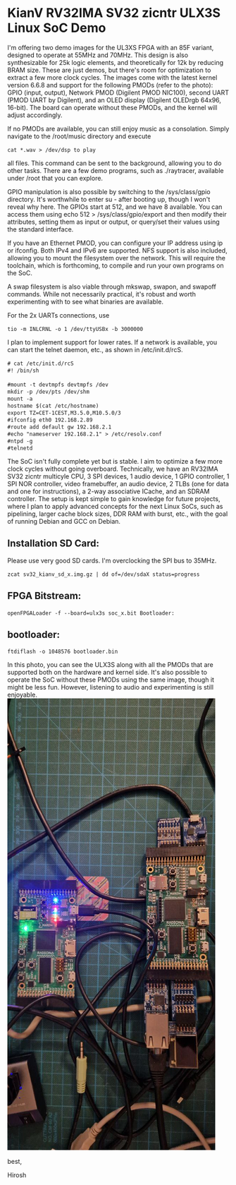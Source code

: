 KianV RV32IMA SV32 zicntr ULX3S Linux SoC Demo
==============================================

I'm offering two demo images for the UL3XS FPGA with an 85F variant, designed
to operate at 55MHz and 70MHz. This design is also synthesizable for 25k logic
elements, and theoretically for 12k by reducing BRAM size. These are just
demos, but there's room for optimization to extract a few more clock cycles.
The images come with the latest kernel version 6.6.8 and support for the
following PMODs (refer to the photo): GPIO (input, output), Network PMOD
(Digilent PMOD NIC100), second UART (PMOD UART by Digilent), and an OLED
display (Digilent OLEDrgb 64x96, 16-bit). The board can operate without these
PMODs, and the kernel will adjust accordingly.

If no PMODs are available, you can still enjoy music as a consolation. Simply
navigate to the /root/music directory and execute

```
cat *.wav > /dev/dsp to play
```
all files. This command can be sent to the background, allowing you to do other
tasks. There are a few demo programs, such as ./raytracer, available under
/root that you can explore.

GPIO manipulation is also possible by switching to the /sys/class/gpio
directory. It's worthwhile to enter su - after booting up, though I won't
reveal why here. The GPIOs start at 512, and we have 8 available. You can
access them using echo 512 > /sys/class/gpio/export and then modify their
attributes, setting them as input or output, or query/set their values using
the standard interface.

If you have an Ethernet PMOD, you can configure your IP address using ip or
ifconfig. Both IPv4 and IPv6 are supported. NFS support is also included,
allowing you to mount the filesystem over the network. This will require the
toolchain, which is forthcoming, to compile and run your own programs on the
SoC.

A swap filesystem is also viable through mkswap, swapon, and swapoff commands.
While not necessarily practical, it's robust and worth experimenting with to
see what binaries are available.

For the 2x UARTs connections, use
```
tio -m INLCRNL -o 1 /dev/ttyUSBx -b 3000000
```
I plan to implement support for lower rates. If a network is available, you can start the
telnet daemon, etc., as shown in /etc/init.d/rcS.

```
# cat /etc/init.d/rcS
#! /bin/sh

#mount -t devtmpfs devtmpfs /dev
mkdir -p /dev/pts /dev/shm
mount -a
hostname $(cat /etc/hostname)
export TZ=CET-1CEST,M3.5.0,M10.5.0/3
#ifconfig eth0 192.168.2.89
#route add default gw 192.168.2.1
#echo "nameserver 192.168.2.1" > /etc/resolv.conf
#ntpd -g
#telnetd
```


The SoC isn't fully complete yet but is stable. I aim to optimize a few more
clock cycles without going overboard. Technically, we have an
RV32IMA SV32 zicntr multicyle CPU, 3 SPI devices, 1 audio device, 1 GPIO controller, 1 SPI NOR
controller, video framebuffer, an audio device, 2 TLBs (one for data and one for instructions), a
2-way associative ICache, and an SDRAM controller. The setup is kept simple to
gain knowledge for future projects, where I plan to apply advanced concepts for
the next Linux SoCs, such as pipelining, larger cache block sizes, DDR RAM with
burst, etc., with the goal of running Debian and GCC on Debian.

Installation SD Card:
---------------------
Please use very good SD cards. I'm overclocking the SPI bus to 35MHz.
```
zcat sv32_kianv_sd_x.img.gz | dd of=/dev/sdaX status=progress
```
FPGA Bitstream:
---------------
```
openFPGALoader -f --board=ulx3s soc_x.bit Bootloader:
```
bootloader:
-----------
```
ftdiflash -o 1048576 bootloader.bin
```

In this photo, you can see the ULX3S along with all the PMODs that are
supported both on the hardware and kernel side. It's also possible to operate
the SoC without these PMODs using the same image, though it might be less fun.
However, listening to audio and experimenting is still enjoyable.
![kianV RV32IMA zicntr SV32](kianv_sv32_rv32ima_zicntr.jpg "KianV RV32IMA zicntr SV32")


best,

Hirosh
